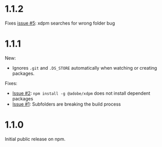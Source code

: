 # 1.1.2

Fixes [issue #5](https://github.com/AdobeXD/xdpm/issues/5): xdpm searches for wrong folder bug

# 1.1.1

New:

* Ignores `.git` and `.DS_STORE` automatically when watching or creating packages.

Fixes:

* [Issue #2](https://github.com/AdobeXD/xdpm/issues/2): `npm install -g @adobe/xdpm` does not install dependent packages
* [Issue #1](https://github.com/AdobeXD/xdpm/issues/1): Subfolders are breaking the build process

# 1.1.0

Initial public release on npm.
